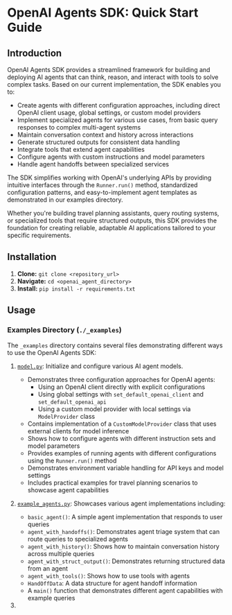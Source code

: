 # OpenAI Agents SDK: Quick Start Guide

## Introduction

OpenAI Agents SDK provides a streamlined framework for building and deploying AI agents that can think, reason, and interact with tools to solve complex tasks. Based on our current implementation, the SDK enables you to:

- Create agents with different configuration approaches, including direct OpenAI client usage, global settings, or custom model providers
- Implement specialized agents for various use cases, from basic query responses to complex multi-agent systems
- Maintain conversation context and history across interactions
- Generate structured outputs for consistent data handling
- Integrate tools that extend agent capabilities
- Configure agents with custom instructions and model parameters
- Handle agent handoffs between specialized services

The SDK simplifies working with OpenAI's underlying APIs by providing intuitive interfaces through the `Runner.run()` method, standardized configuration patterns, and easy-to-implement agent templates as demonstrated in our examples directory.

Whether you're building travel planning assistants, query routing systems, or specialized tools that require structured outputs, this SDK provides the foundation for creating reliable, adaptable AI applications tailored to your specific requirements.

## Installation

1.  **Clone:** `git clone <repository_url>`
2.  **Navigate:** `cd <openai_agent_directory>`
3.  **Install:** `pip install -r requirements.txt`

## Usage

### Examples Directory (`./_examples`)

The `_examples` directory contains several files demonstrating different ways to use the OpenAI Agents SDK:
1. [`model.py`](./_examples/model.py): Initialize and configure various AI agent models.
   * Demonstrates three configuration approaches for OpenAI agents:
     * Using an OpenAI client directly with explicit configurations
     * Using global settings with `set_default_openai_client` and `set_default_openai_api`
     * Using a custom model provider with local settings via `ModelProvider` class
   * Contains implementation of a `CustomModelProvider` class that uses external clients for model inference
   * Shows how to configure agents with different instruction sets and model parameters
   * Provides examples of running agents with different configurations using the `Runner.run()` method
   * Demonstrates environment variable handling for API keys and model settings
   * Includes practical examples for travel planning scenarios to showcase agent capabilities

2. [`example_agents.py`](./_examples/example_agents.py): Showcases various agent implementations including:
   * `basic_agent()`: A simple agent implementation that responds to user queries
   * `agent_with_handoffs()`: Demonstrates agent triage system that can route queries to specialized agents
   * `agent_with_history()`: Shows how to maintain conversation history across multiple queries
   * `agent_with_struct_output()`: Demonstrates returning structured data from an agent
   * `agent_with_tools()`: Shows how to use tools with agents
   * `HandOffData`: A data structure for agent handoff information
   * A `main()` function that demonstrates different agent capabilities with example queries

3. 